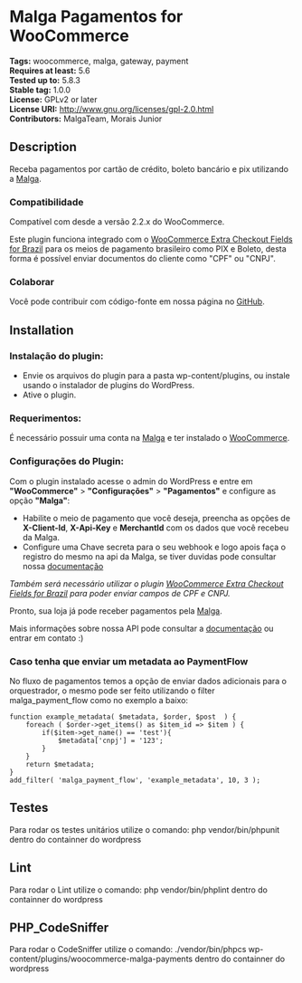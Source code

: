 # Malga Pagamentos for WooCommerce #

**Tags:** woocommerce, malga, gateway, payment  
**Requires at least:** 5.6  
**Tested up to:** 5.8.3  
**Stable tag:** 1.0.0  
**License:** GPLv2 or later  
**License URI:** http://www.gnu.org/licenses/gpl-2.0.html  
**Contributors:** MalgaTeam, Morais Junior

## Description ##

Receba pagamentos por cartão de crédito, boleto bancário e pix utilizando a [Malga](https://www.malga.io).

### Compatibilidade ###

Compatível com desde a versão 2.2.x do WooCommerce.

Este plugin funciona integrado com o [WooCommerce Extra Checkout Fields for Brazil](http://wordpress.org/plugins/woocommerce-extra-checkout-fields-for-brazil/) para os meios de pagamento brasileiro como PIX e Boleto, desta forma é possível enviar documentos do cliente como "CPF" ou "CNPJ".

### Colaborar ###

Você pode contribuir com código-fonte em nossa página no [GitHub](https://github.com/plughacker/malga-woocommerce).

## Installation ##

### Instalação do plugin: ###

* Envie os arquivos do plugin para a pasta wp-content/plugins, ou instale usando o instalador de plugins do WordPress.
* Ative o plugin.

### Requerimentos: ###

É necessário possuir uma conta na [Malga](https://www.malga.io) e ter instalado o [WooCommerce](http://wordpress.org/plugins/woocommerce/).

### Configurações do Plugin: ###

Com o plugin instalado acesse o admin do WordPress e entre em **"WooCommerce"** > **"Configurações"** > **"Pagamentos"** e configure as opção **"Malga"**:

- Habilite o meio de pagamento que você deseja, preencha as opções de **X-Client-Id**, **X-Api-Key** e **MerchantId** com os dados que você recebeu da Malga.
- Configure uma Chave secreta para o seu webhook e logo apois faça o registro do mesmo na api da Malga, se tiver duvidas pode consultar nossa [documentação](https://docs.plugpagamentos.com/#section/Criacao-de-um-webhook)

*Também será necessário utilizar o plugin [WooCommerce Extra Checkout Fields for Brazil](http://wordpress.org/plugins/woocommerce-extra-checkout-fields-for-brazil/) para poder enviar campos de CPF e CNPJ.*

Pronto, sua loja já pode receber pagamentos pela [Malga](https://www.malga.io/?lang=en).

Mais informações sobre nossa API pode consultar a [documentação](https://docs.malga.io/) ou entrar em contato :)

### Caso tenha que enviar um metadata ao PaymentFlow
No fluxo  de pagamentos temos a opção de enviar dados adicionais para o orquestrador, o mesmo pode ser feito utilizando o filter malga_payment_flow como no exemplo a baixo:

```
function example_metadata( $metadata, $order, $post  ) {
    foreach ( $order->get_items() as $item_id => $item ) { 
		if($item->get_name() == 'test'){
			$metadata['cnpj'] = '123';
		}
	}
    return $metadata;
}
add_filter( 'malga_payment_flow', 'example_metadata', 10, 3 );
```

## Testes ##

Para rodar os testes unitários utilize o comando: php vendor/bin/phpunit dentro do containner do wordpress

## Lint ##

Para rodar o Lint utilize o comando: php vendor/bin/phplint dentro do containner do wordpress

## PHP_CodeSniffer ##

Para rodar o CodeSniffer utilize o comando: ./vendor/bin/phpcs wp-content/plugins/woocommerce-malga-payments dentro do containner do wordpress
